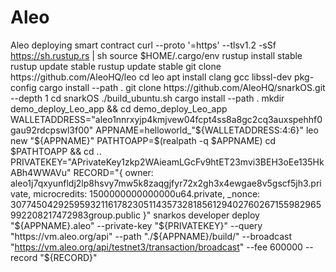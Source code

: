 # Aleo
Aleo deploying smart contract
curl --proto '=https' --tlsv1.2 -sSf https://sh.rustup.rs | sh
source $HOME/.cargo/env
rustup install stable
rustup update stable
rustup update stable
git clone https://github.com/AleoHQ/leo
cd leo
apt install clang gcc libssl-dev pkg-config
cargo install --path .
git clone https://github.com/AleoHQ/snarkOS.git --depth 1
cd snarkOS
./build_ubuntu.sh
cargo install --path .
mkdir demo_deploy_Leo_app && cd demo_deploy_Leo_app
WALLETADDRESS="aleo1nnrxyjp4kmjvew04fcpt4ss8a8gc2cq3auxspehhf0gau92rdcpswl3f00"
APPNAME=helloworld_"${WALLETADDRESS:4:6}"
leo new "${APPNAME}"
PATHTOAPP=$(realpath -q $APPNAME)
cd $PATHTOAPP && cd ..
PRIVATEKEY="APrivateKey1zkp2WAieamLGcFv9htET23mvi3BEH3oEe135HkABh4WWAVu"
RECORD="{
  owner: aleo1j7qxyunfldj2lp8hsvy7mw5k8zaqgjfyr72x2gh3x4ewgae8v5gscf5jh3.private,
  microcredits: 1500000000000000u64.private,
  _nonce: 3077450429259593211617823051143573281856129402760267155982965992208217472983group.public
}"
snarkos developer deploy "${APPNAME}.aleo" --private-key "${PRIVATEKEY}" --query "https://vm.aleo.org/api" --path "./${APPNAME}/build/" --broadcast "https://vm.aleo.org/api/testnet3/transaction/broadcast" --fee 600000 --record "${RECORD}"
